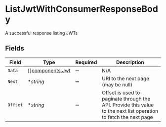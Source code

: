 # ListJwtWithConsumerResponseBody

A successful response listing JWTs


## Fields

| Field                                                                                                            | Type                                                                                                             | Required                                                                                                         | Description                                                                                                      |
| ---------------------------------------------------------------------------------------------------------------- | ---------------------------------------------------------------------------------------------------------------- | ---------------------------------------------------------------------------------------------------------------- | ---------------------------------------------------------------------------------------------------------------- |
| `Data`                                                                                                           | [][components.Jwt](../../models/components/jwt.md)                                                               | :heavy_minus_sign:                                                                                               | N/A                                                                                                              |
| `Next`                                                                                                           | **string*                                                                                                        | :heavy_minus_sign:                                                                                               | URI to the next page (may be null)                                                                               |
| `Offset`                                                                                                         | **string*                                                                                                        | :heavy_minus_sign:                                                                                               | Offset is used to paginate through the API. Provide this value to the next list operation to fetch the next page |
